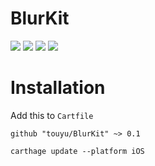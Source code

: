# BlurKit
<a href="https://github.com/Carthage/Carthage/"><img src="https://img.shields.io/badge/Carthage-compatible-4BC51D.svg?style=flat"></a>
<img src="https://img.shields.io/badge/platforms-iOS-lightgrey.svg">
<img src="https://img.shields.io/badge/language-Swift%204.2-orange.svg">
<img src="https://img.shields.io/badge/license-MIT-blue.svg">

# Installation
Add this to `Cartfile`
```
github "touyu/BlurKit" ~> 0.1
```
```
carthage update --platform iOS
```
